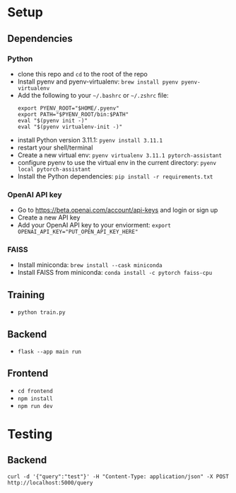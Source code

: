 #

# Setup

## Dependencies

### Python

- clone this repo and `cd` to the root of the repo
- Install pyenv and pyenv-virtualenv: `brew install pyenv pyenv-virtualenv`
- Add the following to your `~/.bashrc` or `~/.zshrc` file:
  ```
  export PYENV_ROOT="$HOME/.pyenv"
  export PATH="$PYENV_ROOT/bin:$PATH"
  eval "$(pyenv init -)"
  eval "$(pyenv virtualenv-init -)"
  ```
- install Python version 3.11.1: `pyenv install 3.11.1`
- restart your shell/terminal
- Create a new virtual env: `pyenv virtualenv 3.11.1 pytorch-assistant`
- configure pyenv to use the virtual env in the current directory: `pyenv local pytorch-assistant`
- Install the Python dependencies: `pip install -r requirements.txt`

### OpenAI API key

- Go to https://beta.openai.com/account/api-keys and login or sign up
- Create a new API key
- Add your OpenAI API key to your enviorment: `export OPENAI_API_KEY="PUT_OPEN_API_KEY_HERE"`

### FAISS

- Install miniconda: `brew install --cask miniconda`
- Install FAISS from miniconda: `conda install -c pytorch faiss-cpu`

## Training

- `python train.py`

## Backend

- `flask --app main run`

## Frontend

- `cd frontend`
- `npm install`
- `npm run dev`

# Testing

## Backend

`curl -d '{"query":"test"}' -H "Content-Type: application/json" -X POST http://localhost:5000/query`
